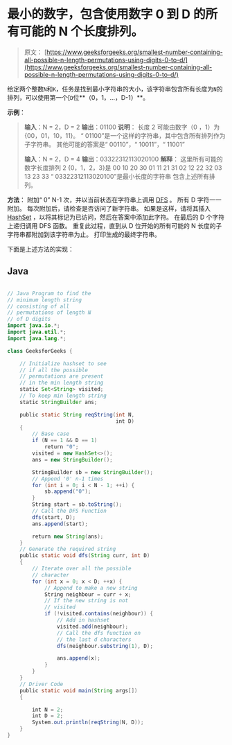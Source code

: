 # 最小的数字，包含使用数字 0 到 D 的所有可能的 N 个长度排列。

> 原文： [https://www.geeksforgeeks.org/smallest-number-containing-all-possible-n-length-permutations-using-digits-0-to-d/](https://www.geeksforgeeks.org/smallest-number-containing-all-possible-n-length-permutations-using-digits-0-to-d/)

给定两个整数`N`和`K`，任务是找到最小字符串的大小，该字符串包含所有长度为`N`的排列，可以使用第一个[`D`位**（0，1，…，D-1）**。

**示例**：

> **输入**：N = 2，D = 2
> **输出**：01100
> **说明**：
> 长度 2 可能由数字（0 ，1）为{00，01，10，11}。
> “ 01100”是一个这样的字符串，其中包含所有排列作为子字符串。
> 其他可能的答案是“ 00110”，“ 10011”，“ 11001”
> 
> **输入**：N = 2，D = 4
> **输出**：03322312113020100
> **解释**：
> 这里所有可能的数字长度排列 2 {0，1，2，3}是
> 00 10 20 30
> 01 11 21 31
> 02 12 22 32
> 03 13 23 33
> “ 03322312113020100”是最小长度的字符串 包含上述所有排列。

**方法**：
附加“ 0” N-1 次，并以当前状态在字符串上调用 [DFS](https://www.geeksforgeeks.org/depth-first-search-or-dfs-for-a-graph/) 。 所有 D 字符一一附加。 每次附加后，请检查是否访问了新字符串。 如果是这样，请将其插入 [HashSet](http://www.geeksforgeeks.org/hashset-in-java/) ，以将其标记为已访问，然后在答案中添加此字符。 在最后的 D 个字符上递归调用 DFS 函数。 重复此过程，直到从 D 位开始的所有可能的 N 长度的子字符串都附加到该字符串为止。 打印生成的最终字符串。

下面是上述方法的实现：

## Java

```java

// Java Program to find the 
// minimum length string 
// consisting of all 
// permutations of length N 
// of D digits 
import java.io.*; 
import java.util.*; 
import java.lang.*; 

class GeeksforGeeks { 

    // Initialize hashset to see 
    // if all the possible 
    // permutations are present 
    // in the min length string 
    static Set<String> visited; 
    // To keep min length string 
    static StringBuilder ans; 

    public static String reqString(int N, 
                                   int D) 
    { 
        // Base case 
        if (N == 1 && D == 1) 
            return "0"; 
        visited = new HashSet<>(); 
        ans = new StringBuilder(); 

        StringBuilder sb = new StringBuilder(); 
        // Append '0' n-1 times 
        for (int i = 0; i < N - 1; ++i) { 
            sb.append("0"); 
        } 
        String start = sb.toString(); 
        // Call the DFS Function 
        dfs(start, D); 
        ans.append(start); 

        return new String(ans); 
    } 
    // Generate the required string 
    public static void dfs(String curr, int D) 
    { 
        // Iterate over all the possible 
        // character 
        for (int x = 0; x < D; ++x) { 
            // Append to make a new string 
            String neighbour = curr + x; 
            // If the new string is not 
            // visited 
            if (!visited.contains(neighbour)) { 
                // Add in hashset 
                visited.add(neighbour); 
                // Call the dfs function on 
                // the last d characters 
                dfs(neighbour.substring(1), D); 

                ans.append(x); 
            } 
        } 
    } 
    // Driver Code 
    public static void main(String args[]) 
    { 

        int N = 2; 
        int D = 2; 
        System.out.println(reqString(N, D)); 
    } 
} 

```